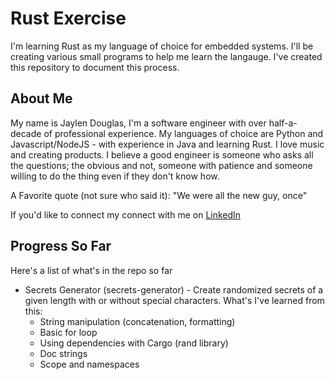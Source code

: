 # Rust Exercise

I'm learning Rust as my language of choice for embedded systems. I'll be creating various small programs to help me learn the langauge. I've created this repository to document this process.

## About Me

My name is Jaylen Douglas, I'm a software engineer with over half-a-decade of professional experience. My languages of choice are Python and Javascript/NodeJS - with experience in Java and learning Rust. I love music and creating products. I believe a good engineer is someone who asks all the questions; the obvious and not, someone with patience and someone willing to do the thing even if they don't know how.

A Favorite quote (not sure who said it): "We were all the new guy, once"

If you'd like to connect my connect with me on [LinkedIn](https://linkedin.com/in/jaylen-douglas-292b82a6/)

## Progress So Far

Here's a list of what's in the repo so far

* Secrets Generator (secrets-generator) - Create randomized secrets of a given length with or without special characters. What's I've learned from this: 
    - String manipulation (concatenation, formatting)
    - Basic for loop
    - Using dependencies with Cargo (rand library)
    - Doc strings
    - Scope and namespaces